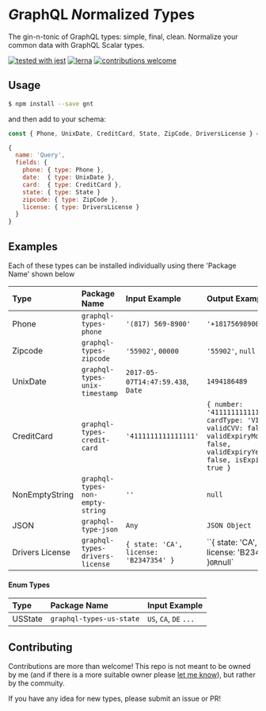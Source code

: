 # *G*raphQL *N*ormalized *T*ypes
The gin-n-tonic of GraphQL types: simple, final, clean. Normalize your common data with GraphQL Scalar types.

[![tested with jest](https://img.shields.io/badge/tested_with-jest-99424f.svg)](https://github.com/facebook/jest)
[![lerna](https://img.shields.io/badge/maintained%20with-lerna-cc00ff.svg)](https://lernajs.io/)
[![contributions welcome](https://img.shields.io/badge/contributions-welcome-brightgreen.svg?style=flat)](#contributing)
## Usage
```bash
$ npm install --save gnt
```

and then add to your schema:

```javascript
const { Phone, UnixDate, CreditCard, State, ZipCode, DriversLicense } = require('gnt')

{
  name: 'Query',
  fields: {
    phone: { type: Phone },
    date:  { type: UnixDate },
    card:  { type: CreditCard },
    state: { type: State }
    zipcode: { type: ZipCode },
    license: { type: DriversLicense }
  }  
}
```

## Examples
Each of these types can be installed individually using there 'Package Name' shown below

| Type           | Package Name     | Input Example     | Output Example    |
| :------------- | :-------------   | :-------------    | :-------------    |
| Phone          | `graphql-types-phone`   | `'(817) 569-8900'` | `'+18175698900'` |
| Zipcode        | `graphql-types-zipcode` | `'55902'`, `00000` | `'55902'`, `null` |
| UnixDate       | `graphql-types-unix-timestamp` | `2017-05-07T14:47:59.438`, `Date` | `1494186489` |
| CreditCard     | `graphql-types-credit-card` | `'4111111111111111'` | ```{ number: '4111111111111111', cardType: 'VISA', validCVV: false, validExpiryMonth: false, validExpiryYear: false, isExpired: true }``` |
| NonEmptyString | `graphql-types-non-empty-string` | `''` | `null`         |
| JSON           | `graphql-type-json` | `Any` | `JSON Object`  |
| Drivers License| `graphql-types-drivers-license` | `{ state: 'CA', license: 'B2347354' }`| ``{ state: 'CA', license: 'B2347354' }` OR `null` |
#### Enum Types
| Type           | Package Name     | Input Example     |
| :------------- | :-------------   | :-------------    |
| USState        | `graphql-types-us-state`    | `US`, `CA`, `DE` `...` |

## Contributing
Contributions are more than welcome! This repo is not meant to be owned by me (and if there is a more suitable owner please [let me know](https://github.com/mfix22/gnt/issues)), but rather by the commuity. 

If you have any idea for new types, please submit an issue or PR!
